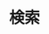 ---
layout: "paige/search"
paige:
  feed:
    hide_page: true
  search:
    hide_page: true
title: "検索"
---